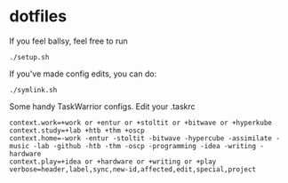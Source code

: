 # dotfiles

If you feel ballsy, feel free to run

    ./setup.sh

If you've made config edits, you can do:

    ./symlink.sh

Some handy TaskWarrior configs. Edit your .taskrc

    context.work=+work or +entur or +stoltit or +bitwave or +hyperkube
    context.study=+lab +htb +thm +oscp
    context.home=-work -entur -stoltit -bitwave -hypercube -assimilate -music -lab -github -htb -thm -oscp -programming -idea -writing -hardware
    context.play=+idea or +hardware or +writing or +play
    verbose=header,label,sync,new-id,affected,edit,special,project
